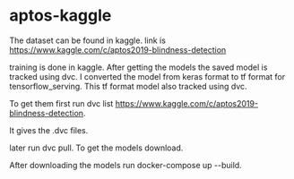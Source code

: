 # aptos-kaggle

The dataset can be found in kaggle.
link is https://www.kaggle.com/c/aptos2019-blindness-detection

training is done in kaggle. After getting the models the saved model is tracked using dvc.
I converted the model from keras format to tf format for tensorflow_serving. This tf format model
also tracked using dvc.

To get them first run dvc list https://www.kaggle.com/c/aptos2019-blindness-detection.

It gives the .dvc files.

later run dvc pull. To get the models download.

After downloading the models run docker-compose up --build.
